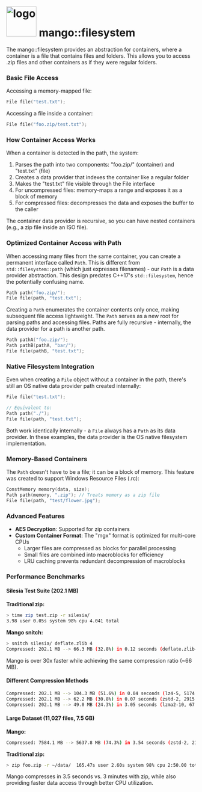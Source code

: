 <h1><img src="../mango-logo.png" alt="logo" width="80"/> mango::filesystem</h1>


The mango::filesystem provides an abstraction for containers, where a container is a file that contains files and folders. This allows you to access .zip files and other containers as if they were regular folders.

### Basic File Access

Accessing a memory-mapped file:

```cpp
File file("test.txt");
```

Accessing a file inside a container:

```cpp
File file("foo.zip/test.txt");
```

### How Container Access Works

When a container is detected in the path, the system:
1. Parses the path into two components: "foo.zip/" (container) and "test.txt" (file)
2. Creates a data provider that indexes the container like a regular folder
3. Makes the "test.txt" file visible through the File interface
4. For uncompressed files: memory-maps a range and exposes it as a block of memory
5. For compressed files: decompresses the data and exposes the buffer to the caller

The container data provider is recursive, so you can have nested containers (e.g., a zip file inside an ISO file).

### Optimized Container Access with Path

When accessing many files from the same container, you can create a permanent interface called `Path`. This is different from `std::filesystem::path` (which just expresses filenames) - our `Path` is a data provider abstraction. This design predates C++17's `std::filesystem`, hence the potentially confusing name.

```cpp
Path path("foo.zip/");
File file(path, "test.txt");
```

Creating a `Path` enumerates the container contents only once, making subsequent file access lightweight. The `Path` serves as a new root for parsing paths and accessing files. Paths are fully recursive - internally, the data provider for a path is another path.

```cpp
Path pathA("foo.zip/");
Path pathB(pathA, "bar/");
File file(pathB, "test.txt");
```

### Native Filesystem Integration

Even when creating a `File` object without a container in the path, there's still an OS native data provider path created internally:

```cpp
File file("test.txt");

// Equivalent to:
Path path("./");
File file(path, "test.txt");
```

Both work identically internally - a `File` always has a `Path` as its data provider. In these examples, the data provider is the OS native filesystem implementation.

### Memory-Based Containers

The `Path` doesn't have to be a file; it can be a block of memory. This feature was created to support Windows Resource Files (.rc):

```cpp
ConstMemory memory(data, size);
Path path(memory, ".zip"); // Treats memory as a zip file
File file(path, "test/flower.jpg");
```

### Advanced Features

- **AES Decryption**: Supported for zip containers
- **Custom Container Format**: The "mgx" format is optimized for multi-core CPUs
  - Larger files are compressed as blocks for parallel processing
  - Small files are combined into macroblocks for efficiency
  - LRU caching prevents redundant decompression of macroblocks

### Performance Benchmarks

#### Silesia Test Suite (202.1 MB)

**Traditional zip:**
```bash
> time zip test.zip -r silesia/
3.98 user 0.05s system 98% cpu 4.041 total
```

**Mango snitch:**
```bash
> snitch silesia/ deflate.zlib 4
Compressed: 202.1 MB --> 66.3 MB (32.8%) in 0.12 seconds (deflate.zlib-4, 1710 MB/s)
```

Mango is over 30x faster while achieving the same compression ratio (~66 MB).

#### Different Compression Methods

```bash
Compressed: 202.1 MB --> 104.3 MB (51.6%) in 0.04 seconds (lz4-5, 5174 MB/s)
Compressed: 202.1 MB --> 62.2 MB (30.8%) in 0.07 seconds (zstd-2, 2915 MB/s)
Compressed: 202.1 MB --> 49.0 MB (24.3%) in 3.05 seconds (lzma2-10, 67 MB/s)
```

#### Large Dataset (11,027 files, 7.5 GB)

**Mango:**
```bash
Compressed: 7584.1 MB --> 5637.8 MB (74.3%) in 3.54 seconds (zstd-2, 2195 MB/s)
```

**Traditional zip:**
```bash
> zip foo.zip -r ~/data/  165.47s user 2.60s system 98% cpu 2:50.00 total
```

Mango compresses in 3.5 seconds vs. 3 minutes with zip, while also providing faster data access through better CPU utilization.
